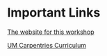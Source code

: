 # Important Links

[The website for this workshop](https://UMCarpentries.github.io/2022-10-20-UMich/)

[UM Carpentries Curriculum](https://umcarpentries.org/intro-curriculum-r/)
